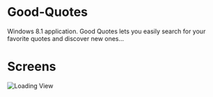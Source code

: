# Good-Quotes
Windows 8.1 application. 
Good Quotes lets you easily search for your favorite quotes and discover new ones...

# Screens
![Loading View](https://scontent-frt3-1.xx.fbcdn.net/v/t1.0-9/15181699_673597236144676_2244515783989476854_n.jpg?oh=8211761995bb1172f5a74592a0b63ee5&oe=58B19725)
